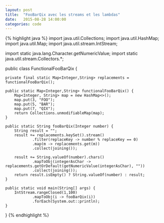 ```yaml
---
layout: post
title:  "FooBarQix avec les streams et les lambdas"
date:   2015-08-28 14:00:00
categories: code
---
```



{% highlight java %}
import java.util.Collections;
import java.util.HashMap;
import java.util.Map;
import java.util.stream.IntStream;

import static java.lang.Character.getNumericValue;
import static java.util.stream.Collectors.*;

public class FunctionalFooBarQix {

    private final static Map<Integer,String> replacements = functionalFooBarQix();

    public static Map<Integer,String> functionalFooBarQix() {
        Map<Integer, String> map = new HashMap<>();
        map.put(3, "FOO");
        map.put(5, "BAR");
        map.put(7, "QIX");
        return Collections.unmodifiableMap(map);
    }

    public static String fooBarQix(Integer number) {
        String result = "";
        result += replacements.keySet().stream()
                .filter(replaceKey -> number % replaceKey == 0)
                .map(m -> replacements.get(m))
                .collect(joining());

        result += String.valueOf(number).chars()
                .mapToObj(integerAsChar -> replacements.getOrDefault(getNumericValue(integerAsChar), ""))
                .collect(joining());
        return result.isEmpty() ? String.valueOf(number) : result;
    }

    public static void main(String[] args) {
        IntStream.rangeClosed(1,100)
                .mapToObj(i -> fooBarQix(i))
                .forEach(System.out::println);
    }

}
{% endhighlight %}


